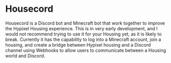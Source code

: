 # Housecord
Housecord is a Discord bot and Minecraft bot that work together to improve the Hypixel Housing experience. This is in very early development, and I would not recommend trying to use it for your Housing yet, as it is likely to break. Currently it has the capability to log into a Minecraft account, join a housing, and create a bridge between Hypixel housing and a Discord channel using Webhooks to allow users to communicate between a Housing world and Discord.
